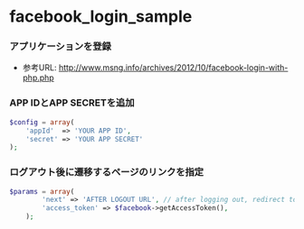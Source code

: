 facebook_login_sample
=====================

### アプリケーションを登録
- 参考URL: http://www.msng.info/archives/2012/10/facebook-login-with-php.php

### APP IDとAPP SECRETを追加
```php
$config = array(
    'appId'  => 'YOUR APP ID',
    'secret' => 'YOUR APP SECRET'
);
```

### ログアウト後に遷移するページのリンクを指定

```php
$params = array(
        'next' => 'AFTER LOGOUT URL', // after logging out, redirect to this link.
        'access_token' => $facebook->getAccessToken(),
    );
```
